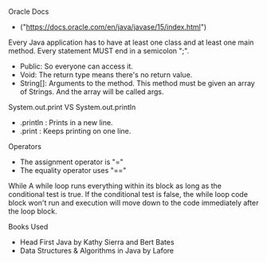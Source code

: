 Oracle Docs
- ("https://docs.oracle.com/en/java/javase/15/index.html")

Every Java application has to have at least one class and at least one main method.
Every statement MUST end in a semicolon ";".

- Public: So everyone can access it.
- Void: The return type means there's no return value.
- String[]: Arguments to the method. This method must be given an array of Strings. And the array will be called args.

System.out.print VS System.out.println 
- .println : Prints in a new line. 
- .print : Keeps printing on one line.

Operators
- The assignment operator is "="
- The equality operator uses "=="

While
A while loop runs everything within its block as long as the conditional test is true. If the conditional test is false, the while loop code block won't run and execution will move down to the code immediately after the loop block.

Books Used
- Head First Java by Kathy Sierra and Bert Bates
- Data Structures & Algorithms in Java by Lafore